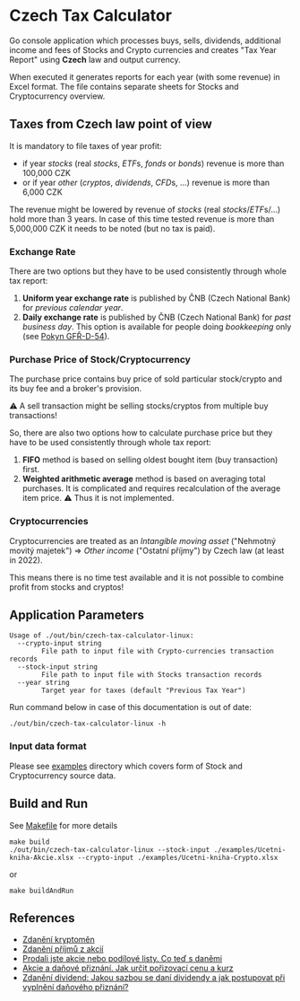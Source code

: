 # Czech Tax Calculator

Go console application which processes buys, sells, dividends, additional income and fees of Stocks and Crypto currencies and creates "Tax Year Report" using **Czech** law and output currency.

When executed it generates reports for each year (with some revenue) in Excel format. The file contains separate sheets for Stocks and Cryptocurrency overview.

## Taxes from Czech law point of view

It is mandatory to file taxes of year profit:

* if year  *stocks* (real *stocks*, *ETF*s, *fonds* or *bonds*) revenue is more than 100,000 CZK
* or if year *other* (*cryptos*, *dividends*, *CFD*s, ...) revenue is more than 6,000 CZK

The revenue might be lowered by revenue of *stocks* (real *stocks*/*ETF*s/...) hold more than 3 years. In case of this time tested revenue is more than 5,000,000 CZK it needs to be noted (but no tax is paid).

### Exchange Rate

There are two options but they have to be used consistently through whole tax report:

1. **Uniform year exchange rate** is published by ČNB (Czech National Bank) for *previous calendar year*.
2. **Daily exchange rate** is published by ČNB (Czech National Bank) for *past business day*. This option is available for people doing *bookkeeping* only (see [Pokyn GFŘ-D-54](https://www.sagit.cz/info/fz22001)).

### Purchase Price of Stock/Cryptocurrency

The purchase price contains buy price of sold particular stock/crypto and its buy fee and a broker's provision.

:warning: A sell transaction might be selling stocks/cryptos from multiple buy transactions!

So, there are also two options how to calculate purchase price but they have to be used consistently through whole tax report:

1. **FIFO** method is based on selling oldest bought item (buy transaction) first.
2. **Weighted arithmetic average** method is based on averaging total purchases. It is complicated and requires recalculation of the average item price. :warning: Thus it is not implemented.

### Cryptocurrencies

Cryptocurrencies are treated as an *Intangible moving asset* ("Nehmotný movitý majetek") => *Other income* ("Ostatní příjmy")  by Czech law (at least in 2022).

This means there is no time test available and it is not possible to combine profit from stocks and cryptos!

## Application Parameters

```raw
Usage of ./out/bin/czech-tax-calculator-linux:
  --crypto-input string
        File path to input file with Crypto-currencies transaction records
  --stock-input string
        File path to input file with Stocks transaction records
  --year string
        Target year for taxes (default "Previous Tax Year")
```

Run command below in case of this documentation is out of date:

```shell
./out/bin/czech-tax-calculator-linux -h
```

### Input data format

Please see [examples](./examples) directory which covers form of Stock and Cryptocurrency source data.

## Build and Run

See [Makefile](./Makefile) for more details

```shell
make build
./out/bin/czech-tax-calculator-linux --stock-input ./examples/Ucetni-kniha-Akcie.xlsx --crypto-input ./examples/Ucetni-kniha-Crypto.xlsx
```

or

```shell
make buildAndRun
```

## References

* [Zdanění kryptoměn](https://finex.cz/zdaneni-kryptomen-kompletni-navod/)
* [Zdanění příjmů z akcií](https://luciekocmanova.cz/zdaneni-prijmu-z-akcii/)
* [Prodali jste akcie nebo podílové listy. Co teď s daněmi](https://www.penize.cz/dan-z-prijmu-fyzickych-osob/425326-jak-zdanit-prijmy-z-prodeje-akcii-a-podilovych-listu-investice-a-danove-priznani)
* [Akcie a daňové přiznání. Jak určit pořizovací cenu a kurz](https://www.penize.cz/investice/425626-dan-z-prodeje-cennych-papiru-jak-urcit-porizovaci-cenu-a-kurz)
* [Zdanění dividend: Jakou sazbou se daní dividendy a jak postupovat při vyplnění daňového přiznání?](https://finex.cz/zdaneni-dividend-jak-postupovat-pri-vyplneni-danoveho-priznani/)
